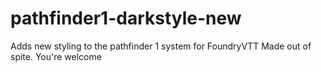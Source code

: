 # pathfinder1-darkstyle-new
Adds new styling to the pathfinder 1 system for FoundryVTT
Made out of spite. You're welcome
